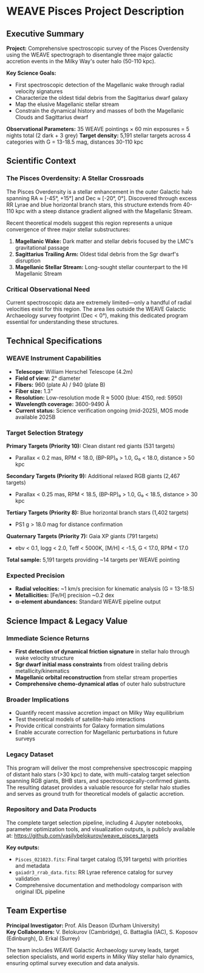 # WEAVE Pisces Project Description

## Executive Summary
**Project:** Comprehensive spectroscopic survey of the Pisces Overdensity using the WEAVE spectrograph to disentangle three major galactic accretion events in the Milky Way's outer halo (50-110 kpc).

**Key Science Goals:**
- First spectroscopic detection of the Magellanic wake through radial velocity signatures
- Characterize the oldest tidal debris from the Sagittarius dwarf galaxy
- Map the elusive Magellanic stellar stream  
- Constrain the dynamical history and masses of both the Magellanic Clouds and Sagittarius dwarf

**Observational Parameters:** 35 WEAVE pointings × 60 min exposures = 5 nights total (2 dark + 3 grey)
**Target density:** 5,191 stellar targets across 4 categories with G = 13-18.5 mag, distances 30-110 kpc

## Scientific Context

### The Pisces Overdensity: A Stellar Crossroads
The Pisces Overdensity is a stellar enhancement in the outer Galactic halo spanning RA ≈ [-45°, +15°] and Dec ≈ [-20°, 0°]. Discovered through excess RR Lyrae and blue horizontal branch stars, this structure extends from 40-110 kpc with a steep distance gradient aligned with the Magellanic Stream.

Recent theoretical models suggest this region represents a unique convergence of three major stellar substructures:

1. **Magellanic Wake:** Dark matter and stellar debris focused by the LMC's gravitational passage
2. **Sagittarius Trailing Arm:** Oldest tidal debris from the Sgr dwarf's disruption  
3. **Magellanic Stellar Stream:** Long-sought stellar counterpart to the HI Magellanic Stream

### Critical Observational Need
Current spectroscopic data are extremely limited—only a handful of radial velocities exist for this region. The area lies outside the WEAVE Galactic Archaeology survey footprint (Dec < 0°), making this dedicated program essential for understanding these structures.

## Technical Specifications

### WEAVE Instrument Capabilities
- **Telescope:** William Herschel Telescope (4.2m)
- **Field of view:** 2° diameter
- **Fibers:** 960 (plate A) / 940 (plate B) 
- **Fiber size:** 1.3"
- **Resolution:** Low-resolution mode R ≈ 5000 (blue: 4150, red: 5950)
- **Wavelength coverage:** 3600-9490 Å
- **Current status:** Science verification ongoing (mid-2025), MOS mode available 2025B

### Target Selection Strategy

**Primary Targets (Priority 10):** Clean distant red giants (531 targets)
- Parallax < 0.2 mas, RPM < 18.0, (BP-RP)₀ > 1.0, G₀ < 18.0, distance > 50 kpc

**Secondary Targets (Priority 9):** Additional relaxed RGB giants (2,467 targets)  
- Parallax < 0.25 mas, RPM < 18.5, (BP-RP)₀ > 1.0, G₀ < 18.5, distance > 30 kpc

**Tertiary Targets (Priority 8):** Blue horizontal branch stars (1,402 targets)
- PS1 g > 18.0 mag for distance confirmation

**Quaternary Targets (Priority 7):** Gaia XP giants (791 targets)
- ebv < 0.1, logg < 2.0, Teff < 5000K, [M/H] < -1.5, G < 17.0, RPM < 17.0

**Total sample:** 5,191 targets providing ~14 targets per WEAVE pointing

### Expected Precision
- **Radial velocities:** ~1 km/s precision for kinematic analysis (G = 13-18.5)
- **Metallicities:** [Fe/H] precision ~0.2 dex  
- **α-element abundances:** Standard WEAVE pipeline output

## Science Impact & Legacy Value

### Immediate Science Returns
- **First detection of dynamical friction signature** in stellar halo through wake velocity structure
- **Sgr dwarf initial mass constraints** from oldest trailing debris metallicity/kinematics  
- **Magellanic orbital reconstruction** from stellar stream properties
- **Comprehensive chemo-dynamical atlas** of outer halo substructure

### Broader Implications
- Quantify recent massive accretion impact on Milky Way equilibrium
- Test theoretical models of satellite-halo interactions  
- Provide critical constraints for Galaxy formation simulations
- Enable accurate correction for Magellanic perturbations in future surveys

### Legacy Dataset
This program will deliver the most comprehensive spectroscopic mapping of distant halo stars (>30 kpc) to date, with multi-catalog target selection spanning RGB giants, BHB stars, and spectroscopically-confirmed giants. The resulting dataset provides a valuable resource for stellar halo studies and serves as ground truth for theoretical models of galactic accretion.

### Repository and Data Products
The complete target selection pipeline, including 4 Jupyter notebooks, parameter optimization tools, and visualization outputs, is publicly available at: https://github.com/vasilybelokurov/weave_pisces_targets

**Key outputs:**
- `Pisces_021023.fits`: Final target catalog (5,191 targets) with priorities and metadata
- `gaiadr3_rrab_data.fits`: RR Lyrae reference catalog for survey validation  
- Comprehensive documentation and methodology comparison with original IDL pipeline

## Team Expertise
**Principal Investigator:** Prof. Alis Deason (Durham University)  
**Key Collaborators:** V. Belokurov (Cambridge), G. Battaglia (IAC), S. Koposov (Edinburgh), D. Erkal (Surrey)

The team includes WEAVE Galactic Archaeology survey leads, target selection specialists, and world experts in Milky Way stellar halo dynamics, ensuring optimal survey execution and data analysis.